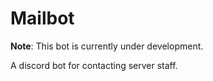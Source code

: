 # Mailbot

**Note**: This bot is currently under development. 

A discord bot for contacting server staff.
